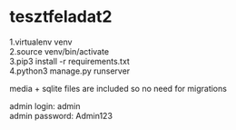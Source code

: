 # tesztfeladat2

1.virtualenv venv\
2.source venv/bin/activate\
3.pip3 install -r requirements.txt\
4.python3 manage.py runserver

media + sqlite files are included so no need for migrations
 
admin login: admin\
admin password: Admin123
